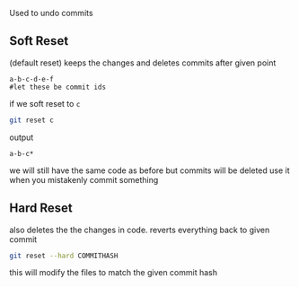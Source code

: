 Used to undo commits

## Soft Reset
(default reset)
keeps the changes and deletes commits after given point
```
a-b-c-d-e-f
#let these be commit ids
```
if we soft reset to `c`
```bash
git reset c
```
output
```
a-b-c*
```
we will still have the same code as before but commits will be deleted
use it when you mistakenly commit something

## Hard Reset
also deletes the the changes in code. reverts everything back to given commit
```bash
git reset --hard COMMITHASH
```
this will modify the files to match the given commit hash